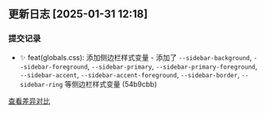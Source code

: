## 更新日志 [2025-01-31 12:18]

### 提交记录
- ✨ feat(globals.css): 添加侧边栏样式变量   - 添加了 `--sidebar-background`, `--sidebar-foreground`, `--sidebar-primary`, `--sidebar-primary-foreground`, `--sidebar-accent`, `--sidebar-accent-foreground`, `--sidebar-border`, `--sidebar-ring` 等侧边栏样式变量 (54b9cbb)

[查看差异对比](https://github.com/wolono/nexterp/compare/082ab7ea10d8cb2dddea12995277ef9da2dafb0f...b76e7b118457fdf8418279118d3eb228b709df1b)
